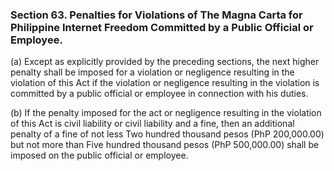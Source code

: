 ### Section 63. Penalties for Violations of The Magna Carta for Philippine Internet Freedom Committed by a Public Official or Employee.

(a) Except as explicitly provided by the preceding sections, the next higher penalty shall be imposed for a violation or negligence resulting in the
violation of this Act if the violation or negligence resulting in the violation is committed by a public official or employee in connection with his duties.

(b) If the penalty imposed for the act or negligence resulting in the violation of this Act is civil liability or civil liability and a fine, then an
additional penalty of a fine of not less Two hundred thousand pesos (PhP 200,000.00) but not more than Five hundred thousand pesos (PhP 500,000.00) shall
be imposed on the public official or employee.
